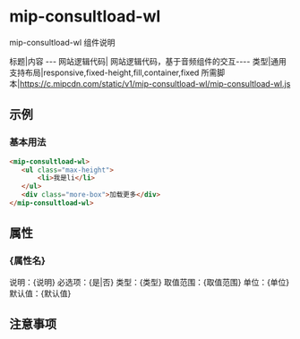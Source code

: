 # mip-consultload-wl

mip-consultload-wl 组件说明

标题|内容
--- 网站逻辑代码| 网站逻辑代码，基于音频组件的交互----
类型|通用
支持布局|responsive,fixed-height,fill,container,fixed
所需脚本|https://c.mipcdn.com/static/v1/mip-consultload-wl/mip-consultload-wl.js

## 示例

### 基本用法
```html
<mip-consultload-wl>
   <ul class="max-height">
       <li>我是li</li>
   </ul>
   <div class="more-box">加载更多</div>
</mip-consultload-wl>
```

## 属性

### {属性名}

说明：{说明}
必选项：{是|否}
类型：{类型}
取值范围：{取值范围}
单位：{单位}
默认值：{默认值}

## 注意事项

